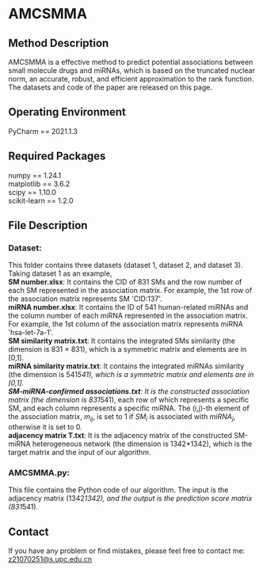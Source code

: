 # AMCSMMA
## Method Description
AMCSMMA is a effective method to predict potential associations between small molecule drugs and miRNAs, which is based on the truncated nuclear norm, an accurate, robust, and efficient approximation to the rank function. The datasets and code of the paper are released on this page.

## Operating Environment
PyCharm == 2021.1.3

## Required Packages
numpy == 1.24.1   
matplotlib == 3.6.2   
scipy == 1.10.0   
scikit-learn == 1.2.0

## File Description
### Dataset: 
This folder contains three datasets (dataset 1, dataset 2, and dataset 3). Taking dataset 1 as an example,    
**SM number.xlsx**: It contains the CID of 831 SMs and the row number of each SM represented in the association matrix. For example, the 1st row of the association matrix represents SM 'CID:137'.   
**miRNA number.xlsx**: It contains the ID of 541 human-related miRNAs and the column number of each miRNA represented in the association matrix. For example, the 1st column of the association matrix represents miRNA 'hsa-let-7a-1'.   
**SM similarity matrix.txt**: It contains the integrated SMs similarity (the dimension is 831 $\times$ 831), which is a symmetric matrix and elements are in [0,1].    
**miRNA similarity matrix.txt**: It contains the integrated miRNAs similarity (the dimension is 541*541), which is a symmetric matrix and elements are in [0,1].      
**SM-miRNA-confirmed associations.txt**: It is the constructed association matrix (the dimension is 831*541), each row of which represents a specific SM, and each column represents a specific miRNA. The (i,j)-th element of the association matrix, $m_{ij}$, is set to 1 if $SM_i$ is associated with $miRNA_j$, otherwise it is set to 0.    
**adjacency matrix T.txt**: It is the adjacency matrix of the constructed SM-miRNA heterogeneous network (the dimension is 1342*1342), which is the target matrix and the input of our algorithm.
### AMCSMMA.py:   
This file contains the Python code of our algorithm. The input is the adjacency matrix (1342*1342), and the output is the prediction score matrix (831*541).

## Contact
If you have any problem or find mistakes, please feel free to contact me: z21070251@s.upc.edu.cn


